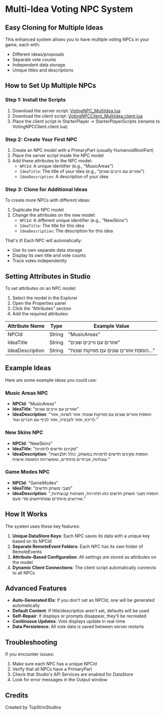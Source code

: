 # Multi-Idea Voting NPC System

## Easy Cloning for Multiple Ideas

This enhanced system allows you to have multiple voting NPCs in your game, each with:
- Different ideas/proposals
- Separate vote counts
- Independent data storage
- Unique titles and descriptions

## How to Set Up Multiple NPCs

### Step 1: Install the Scripts

1. Download the server script: [VotingNPC_MultiIdea.lua](https://raw.githubusercontent.com/TopStrixStudios/RobloxVotingNPC/main/VotingNPC_MultiIdea.lua)
2. Download the client script: [VotingNPCClient_MultiIdea.client.lua](https://raw.githubusercontent.com/TopStrixStudios/RobloxVotingNPC/main/VotingNPCClient_MultiIdea.client.lua)
3. Place the client script in StarterPlayer → StarterPlayerScripts (rename to VotingNPCClient.client.lua)

### Step 2: Create Your First NPC

1. Create an NPC model with a PrimaryPart (usually HumanoidRootPart)
2. Place the server script inside the NPC model
3. Add these attributes to the NPC model:
   - `NPCId`: A unique identifier (e.g., "MusicAreas")
   - `IdeaTitle`: The title of your idea (e.g., "אזורים עם ווייבים שונים")
   - `IdeaDescription`: A description of your idea

### Step 3: Clone for Additional Ideas

To create more NPCs with different ideas:
1. Duplicate the NPC model
2. Change the attributes on the new model:
   - `NPCId`: A different unique identifier (e.g., "NewSkins")
   - `IdeaTitle`: The title for this idea
   - `IdeaDescription`: The description for this idea

That's it! Each NPC will automatically:
- Use its own separate data storage
- Display its own title and vote counts
- Track votes independently

## Setting Attributes in Studio

To set attributes on an NPC model:
1. Select the model in the Explorer
2. Open the Properties panel
3. Click the "Attributes" section
4. Add the required attributes:

| Attribute Name | Type | Example Value |
|----------------|------|---------------|
| NPCId | String | "MusicAreas" |
| IdeaTitle | String | "אזורים עם ווייבים שונים" |
| IdeaDescription | String | "הוספת אזורים שונים עם מוזיקות שונות..." |

## Example Ideas

Here are some example ideas you could use:

### Music Areas NPC
- **NPCId**: "MusicAreas"
- **IdeaTitle**: "אזורים עם ווייבים שונים"
- **IdeaDescription**: "הוספת אזורים שונים עם מוזיקות שונות: אזור לשינה, אזור לריכוז, אזור לעבודה, אזור לכיף עם חברים ועוד."

### New Skins NPC
- **NPCId**: "NewSkins"
- **IdeaTitle**: "סקינים חדשים לדמויות"
- **IdeaDescription**: "הוספת סקינים חדשים לדמויות במשחק, כולל תלבושות עונתיות, אביזרים מיוחדים, ואפשרויות התאמה אישית."

### Game Modes NPC
- **NPCId**: "GameModes"
- **IdeaTitle**: "מצבי משחק חדשים"
- **IdeaDescription**: "הוספת מצבי משחק חדשים כמו תחרויות, משימות קבוצתיות, ואירועים מיוחדים שמתרחשים מדי פעם."

## How It Works

The system uses these key features:

1. **Unique DataStore Keys**: Each NPC saves its data with a unique key based on its NPCId
2. **Separate RemoteEvent Folders**: Each NPC has its own folder of RemoteEvents
3. **Attribute-Based Configuration**: All settings are stored as attributes on the model
4. **Dynamic Client Connections**: The client script automatically connects to all NPCs

## Advanced Features

- **Auto-Generated IDs**: If you don't set an NPCId, one will be generated automatically
- **Default Content**: If title/description aren't set, defaults will be used
- **Self-Repair**: If displays or prompts disappear, they'll be recreated
- **Continuous Updates**: Vote displays update in real-time
- **Data Persistence**: All vote data is saved between server restarts

## Troubleshooting

If you encounter issues:
1. Make sure each NPC has a unique NPCId
2. Verify that all NPCs have a PrimaryPart
3. Check that Studio's API Services are enabled for DataStore
4. Look for error messages in the Output window

## Credits

Created by TopStrixStudios
